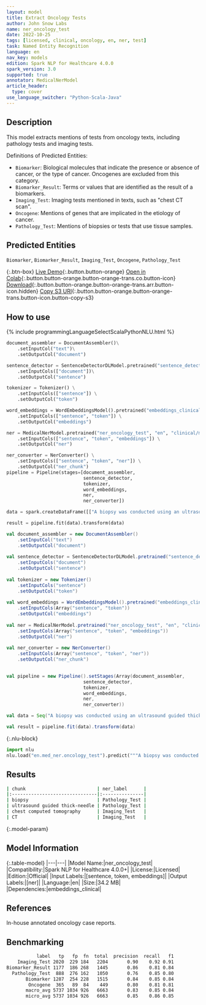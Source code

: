 ```yaml
---
layout: model
title: Extract Oncology Tests
author: John Snow Labs
name: ner_oncology_test
date: 2022-10-25
tags: [licensed, clinical, oncology, en, ner, test]
task: Named Entity Recognition
language: en
nav_key: models
edition: Spark NLP for Healthcare 4.0.0
spark_version: 3.0
supported: true
annotator: MedicalNerModel
article_header:
  type: cover
use_language_switcher: "Python-Scala-Java"
---
```


## Description

This model extracts mentions of tests from oncology texts, including pathology tests and imaging tests.

Definitions of Predicted Entities:

- `Biomarker`: Biological molecules that indicate the presence or absence of cancer, or the type of cancer. Oncogenes are excluded from this category.
- `Biomarker_Result`: Terms or values that are identified as the result of a biomarkers.
- `Imaging_Test`: Imaging tests mentioned in texts, such as "chest CT scan".
- `Oncogene`: Mentions of genes that are implicated in the etiology of cancer.
- `Pathology_Test`: Mentions of biopsies or tests that use tissue samples.


## Predicted Entities

`Biomarker`, `Biomarker_Result`, `Imaging_Test`, `Oncogene`, `Pathology_Test`


{:.btn-box}
[Live Demo](https://demo.johnsnowlabs.com/healthcare/NER_ONCOLOGY_CLINICAL/){:.button.button-orange}
[Open in Colab](https://colab.research.google.com/github/JohnSnowLabs/spark-nlp-workshop/blob/master/tutorials/Certification_Trainings/Healthcare/27.Oncology_Model.ipynb){:.button.button-orange.button-orange-trans.co.button-icon}
[Download](https://s3.amazonaws.com/auxdata.johnsnowlabs.com/clinical/models/ner_oncology_test_en_4.0.0_3.0_1666721761945.zip){:.button.button-orange.button-orange-trans.arr.button-icon.hidden}
[Copy S3 URI](s3://auxdata.johnsnowlabs.com/clinical/models/ner_oncology_test_en_4.0.0_3.0_1666721761945.zip){:.button.button-orange.button-orange-trans.button-icon.button-copy-s3}

## How to use



<div class="tabs-box" markdown="1">
{% include programmingLanguageSelectScalaPythonNLU.html %}

```python
document_assembler = DocumentAssembler()\
    .setInputCol("text")\
    .setOutputCol("document")

sentence_detector = SentenceDetectorDLModel.pretrained("sentence_detector_dl_healthcare","en","clinical/models")\
    .setInputCols(["document"])\
    .setOutputCol("sentence")

tokenizer = Tokenizer() \
    .setInputCols(["sentence"]) \
    .setOutputCol("token")

word_embeddings = WordEmbeddingsModel().pretrained("embeddings_clinical", "en", "clinical/models")\
    .setInputCols(["sentence", "token"]) \
    .setOutputCol("embeddings")                

ner = MedicalNerModel.pretrained("ner_oncology_test", "en", "clinical/models") \
    .setInputCols(["sentence", "token", "embeddings"]) \
    .setOutputCol("ner")

ner_converter = NerConverter() \
    .setInputCols(["sentence", "token", "ner"]) \
    .setOutputCol("ner_chunk")
pipeline = Pipeline(stages=[document_assembler,
                            sentence_detector,
                            tokenizer,
                            word_embeddings,
                            ner,
                            ner_converter])

data = spark.createDataFrame([["A biopsy was conducted using an ultrasound guided thick-needle. His chest computed tomography (CT) scan was negative."]]).toDF("text")

result = pipeline.fit(data).transform(data)
```
```scala
val document_assembler = new DocumentAssembler()
    .setInputCol("text")
    .setOutputCol("document")
    
val sentence_detector = SentenceDetectorDLModel.pretrained("sentence_detector_dl_healthcare","en","clinical/models")
    .setInputCols("document")
    .setOutputCol("sentence")
    
val tokenizer = new Tokenizer()
    .setInputCols("sentence")
    .setOutputCol("token")
    
val word_embeddings = WordEmbeddingsModel().pretrained("embeddings_clinical", "en", "clinical/models")
    .setInputCols(Array("sentence", "token"))
    .setOutputCol("embeddings")                
    
val ner = MedicalNerModel.pretrained("ner_oncology_test", "en", "clinical/models")
    .setInputCols(Array("sentence", "token", "embeddings"))
    .setOutputCol("ner")
    
val ner_converter = new NerConverter()
    .setInputCols(Array("sentence", "token", "ner"))
    .setOutputCol("ner_chunk")

        
val pipeline = new Pipeline().setStages(Array(document_assembler,
                            sentence_detector,
                            tokenizer,
                            word_embeddings,
                            ner,
                            ner_converter))    

val data = Seq("A biopsy was conducted using an ultrasound guided thick-needle. His chest computed tomography (CT) scan was negative.").toDS.toDF("text")

val result = pipeline.fit(data).transform(data)
```


{:.nlu-block}
```python
import nlu
nlu.load("en.med_ner.oncology_test").predict("""A biopsy was conducted using an ultrasound guided thick-needle. His chest computed tomography (CT) scan was negative.""")
```

</div>

## Results

```bash
| chunk                          | ner_label      |
|:-------------------------------|:---------------|
| biopsy                         | Pathology_Test |
| ultrasound guided thick-needle | Pathology_Test |
| chest computed tomography      | Imaging_Test   |
| CT                             | Imaging_Test   |
```

{:.model-param}
## Model Information

{:.table-model}
|---|---|
|Model Name:|ner_oncology_test|
|Compatibility:|Spark NLP for Healthcare 4.0.0+|
|License:|Licensed|
|Edition:|Official|
|Input Labels:|[sentence, token, embeddings]|
|Output Labels:|[ner]|
|Language:|en|
|Size:|34.2 MB|
|Dependencies:|embeddings_clinical|

## References

In-house annotated oncology case reports.

## Benchmarking

```bash
           label   tp   fp  fn  total  precision  recall   f1
    Imaging_Test 2020  229 184   2204       0.90    0.92 0.91
Biomarker_Result 1177  186 268   1445       0.86    0.81 0.84
  Pathology_Test  888  276 162   1050       0.76    0.85 0.80
       Biomarker 1287  254 228   1515       0.84    0.85 0.84
        Oncogene  365   89  84    449       0.80    0.81 0.81
       macro_avg 5737 1034 926   6663       0.83    0.85 0.84
       micro_avg 5737 1034 926   6663       0.85    0.86 0.85
```
